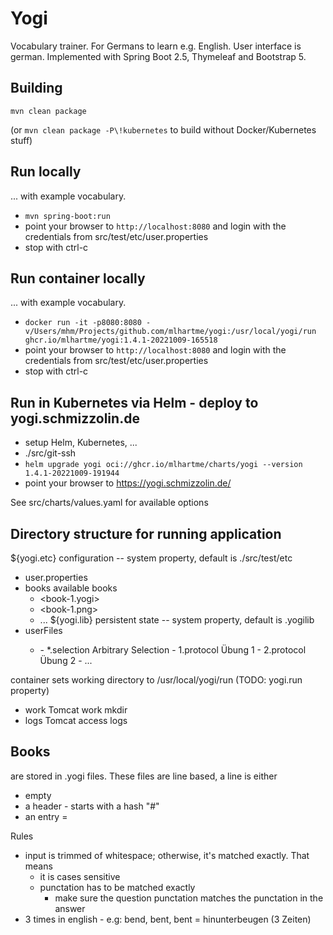 # Yogi

Vocabulary trainer. For Germans to learn e.g. English. User interface is german.
Implemented with Spring Boot 2.5, Thymeleaf and Bootstrap 5.

## Building

`mvn clean package`

(or `mvn clean package -P\!kubernetes` to build without Docker/Kubernetes stuff)

## Run locally

... with example vocabulary.

* `mvn spring-boot:run`
* point your browser to `http://localhost:8080` and 
  login with the credentials from src/test/etc/user.properties
* stop with ctrl-c

## Run container locally

... with example vocabulary.

* `docker run -it -p8080:8080 -v/Users/mhm/Projects/github.com/mlhartme/yogi:/usr/local/yogi/run ghcr.io/mlhartme/yogi:1.4.1-20221009-165518`
* point your browser to `http://localhost:8080` and
  login with the credentials from src/test/etc/user.properties
* stop with ctrl-c


## Run in Kubernetes via Helm - deploy to yogi.schmizzolin.de

* setup Helm, Kubernetes, ...
* ./src/git-ssh 
* `helm upgrade yogi oci://ghcr.io/mlhartme/charts/yogi --version 1.4.1-20221009-191944`
* point your browser to https://yogi.schmizzolin.de/

See src/charts/values.yaml for available options


## Directory structure for running application

${yogi.etc}                 configuration -- system property, default is ./src/test/etc
  - user.properties
  - books                   available books
     - <book-1.yogi>
     - <book-1.png>
     - ...
${yogi.lib}                 persistent state -- system property, default is .yogilib
  - <user>                  userFiles
    - <book>
      - *.selection         Arbitrary Selection
      - 1.protocol          Übung 1
      - 2.protocol          Übung 2
      - ...
<cwd>                       container sets working directory to /usr/local/yogi/run (TODO: yogi.run property)
  - work    Tomcat work mkdir
  - logs    Tomcat access logs


## Books

are stored in <name>.yogi files. These files are line based, a line is either
* empty
* a header - starts with a hash "#"
* an entry <left>=<right>

Rules
* input is trimmed of whitespace; otherwise, it's matched exactly. That means
  * it is cases sensitive
  * punctation has to be matched exactly
    * make sure the question punctation matches the punctation in the answer
* 3 times in english - e.g:
   bend, bent, bent = hinunterbeugen (3 Zeiten)


